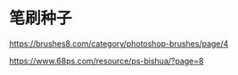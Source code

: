 # 笔刷种子

https://brushes8.com/category/photoshop-brushes/page/4

https://www.68ps.com/resource/ps-bishua/?page=8